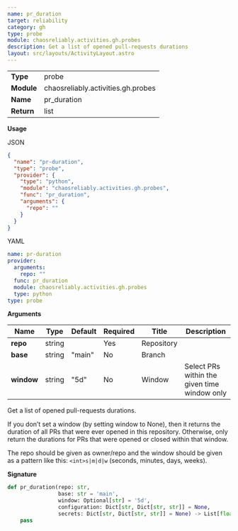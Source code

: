 ```yaml
---
name: pr_duration
target: reliability
category: gh
type: probe
module: chaosreliably.activities.gh.probes
description: Get a list of opened pull-requests durations
layout: src/layouts/ActivityLayout.astro
---
```


|            |                                    |
| ---------- | ---------------------------------- |
| **Type**   | probe                              |
| **Module** | chaosreliably.activities.gh.probes |
| **Name**   | pr_duration                        |
| **Return** | list                               |

**Usage**

JSON

```json
{
  "name": "pr-duration",
  "type": "probe",
  "provider": {
    "type": "python",
    "module": "chaosreliably.activities.gh.probes",
    "func": "pr_duration",
    "arguments": {
      "repo": ""
    }
  }
}
```

YAML

```yaml
name: pr-duration
provider:
  arguments:
    repo: ""
  func: pr_duration
  module: chaosreliably.activities.gh.probes
  type: python
type: probe
```

**Arguments**

| Name       | Type   | Default | Required | Title      | Description                                  |
| ---------- | ------ | ------- | -------- | ---------- | -------------------------------------------- |
| **repo**   | string |         | Yes      | Repository |                                              |
| **base**   | string | "main"  | No       | Branch     |                                              |
| **window** | string | "5d"    | No       | Window     | Select PRs within the given time window only |

Get a list of opened pull-requests durations.

If you don’t set a window (by setting window to None), then it returns the duration of all PRs that were ever opened in this repository. Otherwise, only return the durations for PRs that were opened or closed within that window.

The repo should be given as owner/repo and the window should be given as a pattern like this: `<int>s|m|d|w` (seconds, minutes, days, weeks).

**Signature**

```python
def pr_duration(repo: str,
                base: str = 'main',
                window: Optional[str] = '5d',
                configuration: Dict[str, Dict[str, str]] = None,
                secrets: Dict[str, Dict[str, str]] = None) -> List[float]:
    pass

```
